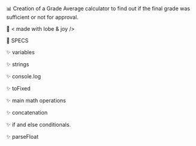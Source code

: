 📊 Creation of a Grade Average calculator to find out if the final grade was sufficient or not for approval.

🤎 < made with lobe & joy />

📌 SPECS


✨ variables

✨ strings 

✨ console.log 

✨ toFixed 

✨ main math operations 

✨ concatenation

✨ if and else conditionals.

✨ parseFloat 


